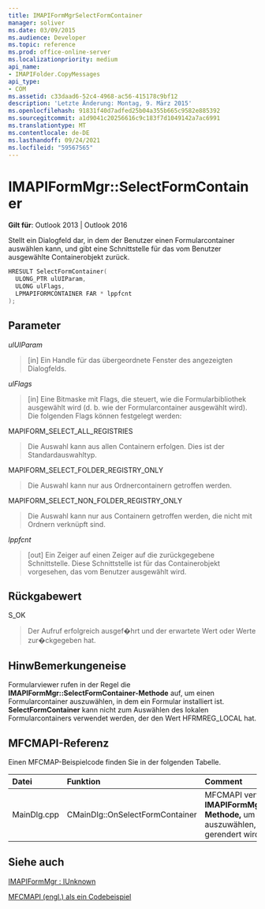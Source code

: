 ```yaml
---
title: IMAPIFormMgrSelectFormContainer
manager: soliver
ms.date: 03/09/2015
ms.audience: Developer
ms.topic: reference
ms.prod: office-online-server
ms.localizationpriority: medium
api_name:
- IMAPIFolder.CopyMessages
api_type:
- COM
ms.assetid: c33daad6-52c4-4968-ac56-415178c9bf12
description: 'Letzte Änderung: Montag, 9. März 2015'
ms.openlocfilehash: 91831f40d7adfed25b04a355b665c9582e885392
ms.sourcegitcommit: a1d9041c20256616c9c183f7d1049142a7ac6991
ms.translationtype: MT
ms.contentlocale: de-DE
ms.lasthandoff: 09/24/2021
ms.locfileid: "59567565"
---
```

# <a name="imapiformmgrselectformcontainer"></a>IMAPIFormMgr::SelectFormContainer

  
  
**Gilt für**: Outlook 2013 | Outlook 2016 
  
Stellt ein Dialogfeld dar, in dem der Benutzer einen Formularcontainer auswählen kann, und gibt eine Schnittstelle für das vom Benutzer ausgewählte Containerobjekt zurück.
  
```cpp
HRESULT SelectFormContainer(
  ULONG_PTR ulUIParam,
  ULONG ulFlags,
  LPMAPIFORMCONTAINER FAR * lppfcnt
);
```

## <a name="parameters"></a>Parameter

 _ulUIParam_
  
> [in] Ein Handle für das übergeordnete Fenster des angezeigten Dialogfelds. 
    
 _ulFlags_
  
> [in] Eine Bitmaske mit Flags, die steuert, wie die Formularbibliothek ausgewählt wird (d. b. wie der Formularcontainer ausgewählt wird). Die folgenden Flags können festgelegt werden:
    
MAPIFORM_SELECT_ALL_REGISTRIES 
  
> Die Auswahl kann aus allen Containern erfolgen. Dies ist der Standardauswahltyp. 
    
MAPIFORM_SELECT_FOLDER_REGISTRY_ONLY 
  
> Die Auswahl kann nur aus Ordnercontainern getroffen werden.
    
MAPIFORM_SELECT_NON_FOLDER_REGISTRY_ONLY 
  
> Die Auswahl kann nur aus Containern getroffen werden, die nicht mit Ordnern verknüpft sind.
    
 _lppfcnt_
  
> [out] Ein Zeiger auf einen Zeiger auf die zurückgegebene Schnittstelle. Diese Schnittstelle ist für das Containerobjekt vorgesehen, das vom Benutzer ausgewählt wird.
    
## <a name="return-value"></a>Rückgabewert

S_OK 
  
> Der Aufruf erfolgreich ausgef�hrt und der erwartete Wert oder Werte zur�ckgegeben hat.
    
## <a name="remarks"></a>HinwBemerkungeneise

Formularviewer rufen in der Regel die **IMAPIFormMgr::SelectFormContainer-Methode** auf, um einen Formularcontainer auszuwählen, in dem ein Formular installiert ist. **SelectFormContainer** kann nicht zum Auswählen des lokalen Formularcontainers verwendet werden, der den Wert HFRMREG_LOCAL hat. 
  
## <a name="mfcmapi-reference"></a>MFCMAPI-Referenz

Einen MFCMAP-Beispielcode finden Sie in der folgenden Tabelle.
  
|**Datei**|**Funktion**|**Comment**|
|:-----|:-----|:-----|
|MainDlg.cpp  <br/> |CMainDlg::OnSelectFormContainer  <br/> |MFCMAPI verwendet die **IMAPIFormMgr::SelectFormContainer-Methode,** um einen Formularcontainer auszuwählen, bevor der Inhalt gerendert wird.  <br/> |
   
## <a name="see-also"></a>Siehe auch



[IMAPIFormMgr : IUnknown](imapiformmgriunknown.md)


[MFCMAPI (engl.) als ein Codebeispiel](mfcmapi-as-a-code-sample.md)

